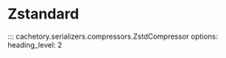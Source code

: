 # Zstandard

::: cachetory.serializers.compressors.ZstdCompressor
    options:
      heading_level: 2
